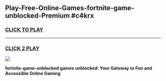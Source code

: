 
## Play-Free-Online-Games-fortnite-game-unblocked-Premium #c4krx
<h3>
<a href="https://premium.freeplayer.one?title=fortnite-game-unblocked&ref=8M">CLICK TO PLAY</a></h3>
<hr>

<h3>
<a href="https://premium.freeplayer.one?title=fortnite-game-unblocked&ref=8M">CLICK 2 PLAY</a>
  
</h3>

<a href="https://premium.freeplayer.one?title=fortnite-game-unblocked&ref=8M"><img src="https://clearcache.store/games.png"></a>


**fortnite-game-unblocked games unblocked: Your Gateway to Fun and Accessible Online Gaming**
